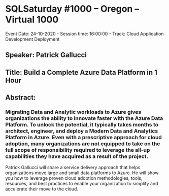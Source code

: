 # SQLSaturday #1000 – Oregon – Virtual 1000
Event Date: 24-10-2020 - Session time: 16:00:00 - Track: Cloud Application Development  Deployment
## Speaker: Patrick Gallucci
## Title: Build a Complete Azure Data Platform in 1 Hour
## Abstract:
### Migrating Data and Analytic workloads to Azure gives organizations the ability to innovate faster with the Azure Data Platform. To unlock the potential, it typically takes months to architect, engineer, and deploy a Modern Data and Analytics Platform in Azure. Even with a prescriptive approach for cloud adoption, many organizations are not equipped to take on the full scope of responsibility required to leverage the all-up capabilities they have acquired as a result of the project.
Patrick Gallucci will share a service delivery approach that helps organizations move large and small data platforms to Azure. He will show you how to leverage proven cloud adoption methodologies, tools, resources, and best practices to enable your organization to simplify and accelerate their move to the cloud.
